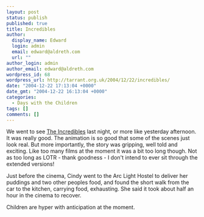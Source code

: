 ```yaml
---
layout: post
status: publish
published: true
title: Incredibles
author:
  display_name: Edward
  login: admin
  email: edward@aldreth.com
  url: ""
author_login: admin
author_email: edward@aldreth.com
wordpress_id: 68
wordpress_url: http://tarrant.org.uk/2004/12/22/incredibles/
date: "2004-12-22 17:13:04 +0000"
date_gmt: "2004-12-22 16:13:04 +0000"
categories:
  - Days with the Children
tags: []
comments: []
---
```


We went to see [The Incredibles][1] last night, or more like yesterday
afternoon. It was really good. The animation is so good that some of the
scenes just look real. But more importantly, the story was gripping,
well told and exciting. Like too many films at the moment it was a bit
too long though. Not as too long as LOTR - thank goodness - I don\'t
intend to ever sit through the extended versions!

Just before the cinema, Cindy went to the Arc Light Hostel to deliver
her puddings and two other peoples food, and found the short walk from
the car to the kitchen, carrying food, exhausting. She said it took
about half an hour in the cinema to recover.

Children are hyper with anticipation at the moment.



[1]: https://www.imdb.com/title/tt0317705/?fr=c2l0ZT1kZnxteD0yMHxzZz0xfGxtPTIwMHx0dD1vbnxwbj0wfHE9aW5jcmVkaWJsZXN8aHRtbD0xfG5tPW9u;fc=1;ft=21;fm=1
